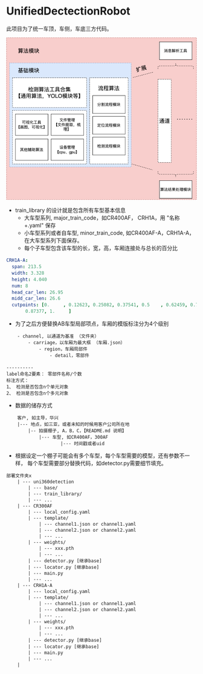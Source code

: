 # UnifiedDectectionRobot

此项目为了统一车顶，车侧，车底三方代码。

![](./img/算法模块框架.png)


- train_library 的设计就是包含所有车型基本信息
    - 大车型系列, major_train_code，如CR400AF， CRH1A，用 "名称+.yaml" 保存 
    - 小车型系列或者自车型, minor_train_code, 如CR400AF-A，CRH1A-A， 在大车型系列下面保存。
    - 每个子车型包含该车型的长，宽，高，车厢连接处与总长的百分比

```yaml
CRH1A-A: 
  span: 213.5
  width: 3.328
  height: 4.040
  num: 8
  head_car_len: 26.95
  midd_car_len: 26.6
  cutpoints: [0.     , 0.12623, 0.25082, 0.37541, 0.5    , 0.62459, 0.74918,
       0.87377, 1.     ]

```

- 为了之后方便替换AB车型局部项点，车厢的模版标注分为4个级别
```
    - channel, 以通道为基准 （文件夹）
        - carriage，以车厢为最大框 （车厢.json）
            - region，车厢局部件  
                - detail，零部件

----------
label命名2要素： 零部件名称/个数
标注方式：
1、 检测是否包含n个单元对象
2、 检测是否包含n个多元对象
```


- 数据的储存方式
```
    客户, 如主导，华兴
    |--- 地点，如三亚，或者未知的时候用客户公司所在地
        |-- 拍摄棚子, A，B，C，【README.md 说明】
            |--- 车型, 如CR400AF，300AF
                    |--- 时间戳或者uid
```


- 根据设定一个棚子可能会有多个车型，每个车型需要的模型，还有参数不一样， 每个车型需要部分替换代码，如detector.py需要细节填充。

```
部署文件夹x
    | --- uni360detection
        | --- base/
        | --- train_library/
        | --- ...
    | --- CR300AF
        | --- local_config.yaml
        | --- template/
            | --- channel1.json or channel1.yaml 
            | --- channel2.json or channel2.yaml 
            | --- ... 
        | --- weights/
            | --- xxx.pth
            | --- ...
        | --- detector.py [继承base]
        | --- locator.py [继承base]
        | --- main.py
        | --- ... 
    | --- CRH1A-A
        | --- local_config.yaml
        | --- template/
            | --- channel1.json or channel1.yaml 
            | --- channel2.json or channel2.yaml 
            | --- ... 
        | --- weights/
            | --- xxx.pth
            | --- ...
        | --- detector.py [继承base]
        | --- locator.py [继承base]
        | --- main.py
        | --- ... 
    |           
```






